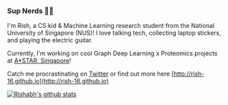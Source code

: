 ### Sup Nerds 👋🏻

I'm Rish, a CS kid & Machine Learning research student from the National University of Singapore (NUS)! I love talking tech, collecting laptop stickers, and playing the electric guitar. 

Currently, I'm working on cool Graph Deep Learning x Proteomics projects at [A*STAR, Singapore](https://www.a-star.edu.sg)!

Catch me procrastinating on [Twitter](https://twitter.com/rishabh16_) or find out more here [http://rish-16.github.io](http://rish-16.github.io)

[![Rishabh's github stats](https://github-readme-stats.vercel.app/api?username=rish-16&show_icons=true&theme=dark&hide=issues,contribs)](https://github.com/anuraghazra/github-readme-stats)

